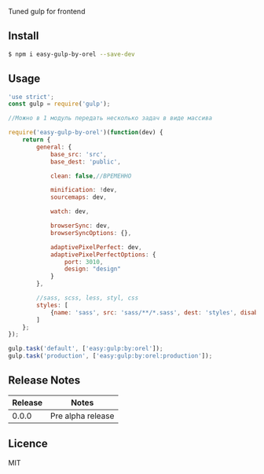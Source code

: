 Tuned gulp for frontend

## Install

```bash
$ npm i easy-gulp-by-orel --save-dev
```

## Usage
```js
'use strict';
const gulp = require('gulp');

//Можно в 1 модуль передать несколько задач в виде массива

require('easy-gulp-by-orel')(function(dev) {
    return {
        general: {
            base_src: 'src',
            base_dest: 'public',

            clean: false,//ВРЕМЕННО

            minification: !dev,
            sourcemaps: dev,

            watch: dev,

            browserSync: dev,
            browserSyncOptions: {},

            adaptivePixelPerfect: dev,
            adaptivePixelPerfectOptions: {
                port: 3010,
                design: "design"
            }
        },

        //sass, scss, less, styl, css
        styles: [
            {name: 'sass', src: 'sass/**/*.sass', dest: 'styles', disabled: false}
        ]
    };
});

gulp.task('default', ['easy:gulp:by:orel']);
gulp.task('production', ['easy:gulp:by:orel:production']);
```

## Release Notes

| Release | Notes |
| --- | --- |
| 0.0.0 | Pre alpha release |

## Licence

MIT
<!-- do not want to make nodeinit to complicated, you can edit this whenever you want. -->